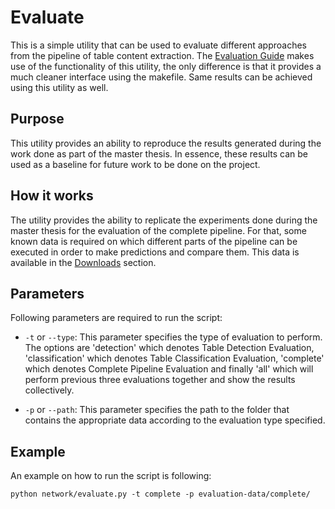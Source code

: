 # Evaluate

This is a simple utility that can be used to evaluate different approaches from the pipeline of table content extraction. The [Evaluation Guide](../../guides/evaluation/index.md) makes use of the functionality of this utility, the only difference is that it provides a much cleaner interface using the makefile. Same results can be achieved using this utility as well. 

## Purpose

This utility provides an ability to reproduce the results generated during the work done as part of the master thesis. In essence, these results can be used as a baseline for future work to be done on the project.

## How it works

The utility provides the ability to replicate the experiments done during the master thesis for the evaluation of the complete pipeline. For that, some known data is required on which different parts of the pipeline can be executed in order to make predictions and compare them. This data is available in the [Downloads](../../downloads/index.md) section.

## Parameters

Following parameters are required to run the script:

- `-t` or `--type`:
This parameter specifies the type of evaluation to perform. The options are 'detection' which denotes Table Detection Evaluation, 'classification' which denotes Table Classification Evaluation, 'complete' which denotes Complete Pipeline Evaluation and finally 'all' which will perform previous three evaluations together and show the results collectively.

- `-p` or `--path`:
This parameter specifies the path to the folder that contains the appropriate data according to the evaluation type specified.

## Example

An example on how to run the script is following:

```
python network/evaluate.py -t complete -p evaluation-data/complete/
```